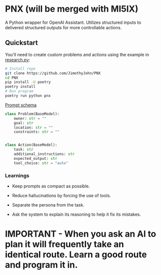 # PNX (will be merged with MI5IX)

A Python wrapper for OpenAI Assistant. Utilizes structured inputs to delivered structured outputs for more controllable actions.

## Quickstart

You'll need to create custom problems and actions using the example in [research.py](pnx/research.py):

```bash
# Install repo
git clone https://github.com/JimothyJohn/PNX
cd PNX
pip install -U poetry
poetry install
# Run program
poetry run python pnx
```

[Prompt schema](pnx/models.py)

```python
class Problem(BaseModel):
    owner: str = ""
    goal: str
    location: str = ""
    constraints: str = ""


class Action(BaseModel):
    task: str
    additional_instructions: str
    expected_output: str
    tool_choice: str = "auto"
```

### Learnings

* Keep prompts as compact as possible.

* Reduce hallucinations by forcing the use of tools.

* Separate the persona from the task.

* Ask the system to explain its reasoning to help it fix its mistakes.

# IMPORTANT - When you ask an AI to plan it will frequently take an identical route. Learn a good route and program it in.